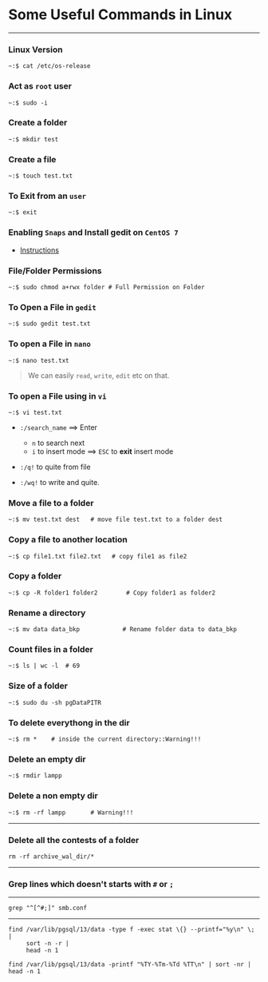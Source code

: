 # **Some Useful Commands in Linux**

---

### Linux Version

```shell
~:$ cat /etc/os-release
```

### Act as `root` user

```shell
~:$ sudo -i
```

### Create a folder

```shell
~:$ mkdir test
```

### Create a file

```shell
~:$ touch test.txt
```

### To Exit from an `user`

```shell
~:$ exit
```

### Enabling `Snaps` and Install gedit on `CentOS 7`

- [Instructions](https://snapcraft.io/install/gedit/centos)

### File/Folder Permissions

```shell
~:$ sudo chmod a+rwx folder # Full Permission on Folder
```

### To Open a File in `gedit` 

```shell
~:$ sudo gedit test.txt
```

### To open a File in `nano`

```shell
~:$ nano test.txt
```

> We can easily `read`, `write`, `edit` etc on that.

### To open a File using in `vi`

```shell
~:$ vi test.txt
```

- `:/search_name` ==> Enter
    - `n` to search next  
    - `i` to insert mode ==> `ESC` to **exit** insert mode

- `:/q!` to quite from file  

- `:/wq!` to write and quite.

### Move a file to a folder 

```shell
~:$ mv test.txt dest   # move file test.txt to a folder dest
```

### Copy a file to another location

```shell
~:$ cp file1.txt file2.txt   # copy file1 as file2
```

### Copy a folder 

```shell
~:$ cp -R folder1 folder2        # Copy folder1 as folder2
```

### Rename a directory

```shell
~:$ mv data data_bkp            # Rename folder data to data_bkp
```

### Count files in a folder

```shell
~:$ ls | wc -l  # 69
```

### Size of a folder

```shell
~:$ sudo du -sh pgDataPITR
```

### To delete everythong in the dir


```shell
~:$ rm *    # inside the current directory::Warning!!!
```

### Delete an empty dir

```shell
~:$ rmdir lampp
```

### Delete a non empty dir

```shell
~:$ rm -rf lampp       # Warning!!!
```

---


### Delete all the contests of a folder

```shell
rm -rf archive_wal_dir/*
```

---

### Grep lines which doesn't starts with `#` or `;`

---

```shell
grep "^[^#;]" smb.conf
```

---


```shell
find /var/lib/pgsql/13/data -type f -exec stat \{} --printf="%y\n" \; | 
     sort -n -r | 
     head -n 1

find /var/lib/pgsql/13/data -printf "%TY-%Tm-%Td %TT\n" | sort -nr | head -n 1

```



